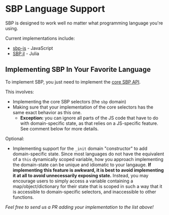 # SBP Language Support

SBP is designed to work well no matter what programming language you're using.

Current implementations include:

- [sbp-js](https://github.com/okTurtles/sbp-js/) - JavaScript
- [SBP.jl](https://github.com/snowteamer/SBP.jl/) - Julia

## Implementing SBP In Your Favorite Language

To implement SBP, you just need to implement the [core SBP API](/docs/sbp-api.md).

This involves:

- Implementing the core SBP selectors (the `sbp` domain)
- Making sure that your implementation of the core selectors has the same exact behavior as this one.
  - **Exception:** you can ignore all parts of the JS code that have to do with domain-specific state, as that relies on a JS-specific feature. See comment below for more details.

Optional:

- Implementing support for the `_init` domain "constructor" to add domain-specific state. Since most languages do not have the equivalent of a `this` dynamically scoped variable, how you approach implementing the domain-state can be unique and idiomatic to your langauge. **If implementing this feature is awkward, it is best to avoid implementing it at all to avoid unnecessarily exposing state.** Instead, you may encourage users to simply access a variable containing a map/object/dictionary for their state that is scoped in such a way that it is accessible to domain-specific selectors, and inaccessible to other functions.

_Feel free to send us a PR adding your implementation to the list above!_
